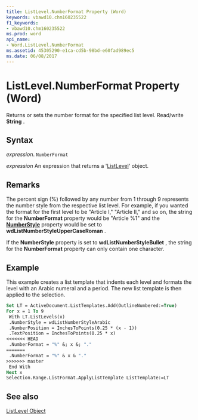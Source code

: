 ```yaml
---
title: ListLevel.NumberFormat Property (Word)
keywords: vbawd10.chm160235522
f1_keywords:
- vbawd10.chm160235522
ms.prod: word
api_name:
- Word.ListLevel.NumberFormat
ms.assetid: 45305290-e1ca-cd5b-98bd-e60fad989ec5
ms.date: 06/08/2017
---
```



# ListLevel.NumberFormat Property (Word)

Returns or sets the number format for the specified list level. Read/write  **String** .


## Syntax

 _expression_. `NumberFormat`

 _expression_ An expression that returns a '[ListLevel](Word.ListLevel.md)' object.


## Remarks

The percent sign (%) followed by any number from 1 through 9 represents the number style from the respective list level. For example, if you wanted the format for the first level to be "Article I," "Article II," and so on, the string for the  **NumberFormat** property would be "Article %1" and the **[NumberStyle](Word.ListLevel.NumberStyle.md)** property would be set to **wdListNumberStyleUpperCaseRoman** .

If the  **NumberStyle** property is set to **wdListNumberStyleBullet** , the string for the **NumberFormat** property can only contain one character.


## Example

This example creates a list template that indents each level and formats the level with an Arabic numeral and a period. The new list template is then applied to the selection.


```vb
Set LT = ActiveDocument.ListTemplates.Add(OutlineNumbered:=True) 
For x = 1 To 9 
 With LT.ListLevels(x) 
 .NumberStyle = wdListNumberStyleArabic 
 .NumberPosition = InchesToPoints(0.25 * (x - 1)) 
 .TextPosition = InchesToPoints(0.25 * x) 
<<<<<<< HEAD
 .NumberFormat = "%" &; x &; "." 
=======
 .NumberFormat = "%" & x & "." 
>>>>>>> master
 End With 
Next x 
Selection.Range.ListFormat.ApplyListTemplate ListTemplate:=LT
```


## See also


[ListLevel Object](Word.ListLevel.md)

